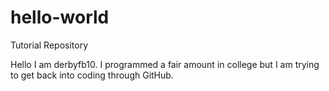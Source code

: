 # hello-world
Tutorial Repository

Hello I am derbyfb10. I programmed a fair amount in college but I am trying to get back into coding through GitHub.
